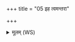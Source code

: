 +++
title = "05 इह त्वमन्तरा"

+++
<details><summary>मूलम् (WS)</summary>

इह त्वमन्तरा भव बाहीकमस्तु यद्रपः ।  
हिमे जातोदके वृद्धा सिन्धुतस्पर्याभृता ।  
तया ते अग्रभं नामाश्वमिवाश्वाभिधान्या ॥ ६ ॥
</details>